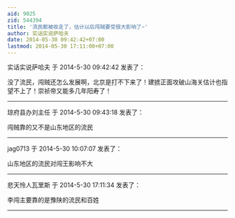 ```yaml
---
aid: 9025
zid: 544394
title: '流民都被收走了，估计以后闯贼要受很大影响了~'
author: 实话实说萨哈夫
date: 2014-05-30 09:42:42+07:00
lastmod: 2014-05-30 17:11:00+07:00
---
```


实话实说萨哈夫 于 2014-5-30 09:42:42 发表了：

没了流民，闯贼还怎么发展啊，北京是打不下来了！建掳正面攻破山海关估计也指望不上了！崇祯帝又能多几年阳寿了！

---------

琼府县办刘主任 于 2014-5-30 09:43:18 发表了：

闯贼靠的又不是山东地区的流民

---------

jag0713 于 2014-5-30 10:07:07 发表了：

山东地区的流民对闯王影响不大

---------

悲天怜人瓦里斯 于 2014-5-30 17:11:34 发表了：

李闯主要靠的是豫陕的流民和百姓

---------

